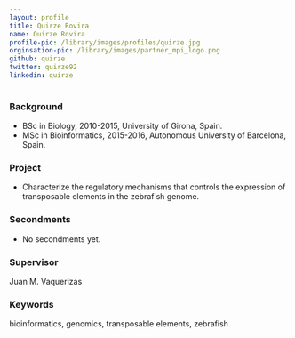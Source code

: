 ```yaml
---
layout: profile
title: Quirze Rovira
name: Quirze Rovira
profile-pic: /library/images/profiles/quirze.jpg
orginsation-pic: /library/images/partner_mpi_logo.png
github: quirze
twitter: quirze92
linkedin: quirze
---
```

### Background
-   BSc in Biology, 2010-2015, University of Girona, Spain.
-   MSc in Bioinformatics, 2015-2016, Autonomous University of Barcelona, Spain.

### Project
-   Characterize the regulatory mechanisms that controls the expression of
transposable elements in the zebrafish genome.

### Secondments
-   No secondments yet.

### Supervisor
Juan M. Vaquerizas

### Keywords
bioinformatics, genomics, transposable elements, zebrafish
